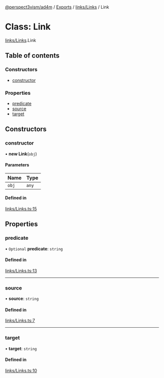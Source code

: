 [@perspect3vism/ad4m](../README.md) / [Exports](../modules.md) / [links/Links](../modules/links_Links.md) / Link

# Class: Link

[links/Links](../modules/links_Links.md).Link

## Table of contents

### Constructors

- [constructor](links_Links.Link.md#constructor)

### Properties

- [predicate](links_Links.Link.md#predicate)
- [source](links_Links.Link.md#source)
- [target](links_Links.Link.md#target)

## Constructors

### constructor

• **new Link**(`obj`)

#### Parameters

| Name | Type |
| :------ | :------ |
| `obj` | `any` |

#### Defined in

[links/Links.ts:15](https://github.com/perspect3vism/ad4m/blob/2628235/src/links/Links.ts#L15)

## Properties

### predicate

• `Optional` **predicate**: `string`

#### Defined in

[links/Links.ts:13](https://github.com/perspect3vism/ad4m/blob/2628235/src/links/Links.ts#L13)

___

### source

• **source**: `string`

#### Defined in

[links/Links.ts:7](https://github.com/perspect3vism/ad4m/blob/2628235/src/links/Links.ts#L7)

___

### target

• **target**: `string`

#### Defined in

[links/Links.ts:10](https://github.com/perspect3vism/ad4m/blob/2628235/src/links/Links.ts#L10)
